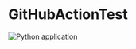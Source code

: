  # GitHubActionTest
 
 [![Python application](https://github.com/Pedro-Leonii/GitHubActionTest/actions/workflows/python-app.yml/badge.svg?branch=main)](https://github.com/Pedro-Leonii/GitHubActionTest/actions/workflows/python-app.yml)
